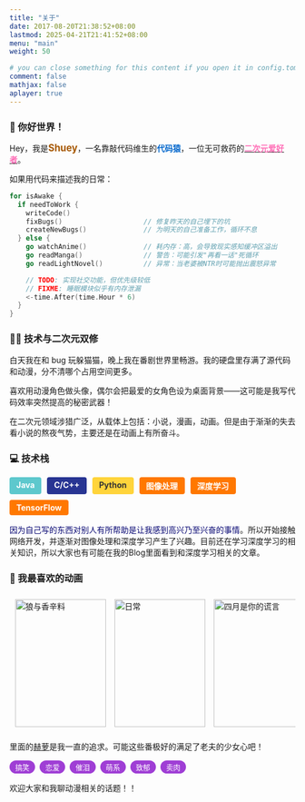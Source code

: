 ```yaml
---
title: "关于"
date: 2017-08-20T21:38:52+08:00
lastmod: 2025-04-21T21:41:52+08:00
menu: "main"
weight: 50

# you can close something for this content if you open it in config.toml.
comment: false
mathjax: false
aplayer: true
---
```


### 👋 你好世界！

Hey，我是<strong style="color:#A65800;font-size:1.2em">Shuey</strong>，一名靠敲代码维生的<strong style="color:#0066CC;">代码猿</strong>，一位无可救药的<a href="/categories/二次元/"><strong style="color:#FF69B4;">二次元爱好者</strong></a>。

如果用代码来描述我的日常：

```go
for isAwake {
  if needToWork {
    writeCode()
    fixBugs()                    // 修复昨天的自己埋下的坑
    createNewBugs()              // 为明天的自己准备工作，循环不息
  } else {
    go watchAnime()              // 耗内存：高，会导致现实感知缓冲区溢出
    go readManga()               // 警告：可能引发"再看一话"死循环
    go readLightNovel()          // 异常：当老婆被NTR时可能抛出震怒异常

    // TODO: 实现社交功能，但优先级较低
    // FIXME: 睡眠模块似乎有内存泄漏
    <-time.After(time.Hour * 6)
  }
}
```

### 👨‍💻 技术与二次元双修

白天我在和 bug 玩躲猫猫，晚上我在番剧世界里畅游。我的硬盘里存满了源代码和动漫，分不清哪个占用空间更多。

喜欢用动漫角色做头像，偶尔会把最爱的女角色设为桌面背景——这可能是我写代码效率突然提高的秘密武器！

<style>
ul.carousel {
    display: flex;
    scroll-behavior: smooth;
    gap: 15px;
    overflow-x: auto;
    overflow-y: hidden;
    padding: 10px;
    overscroll-behavior-x: contain;
    scroll-snap-type: x mandatory;
    anchor-name: --carousel;
    scrollbar-width: none;
    margin-bottom: 10px;
    user-select: none;
}
.carousel::scroll-button(*) {
    position: fixed;
    position-anchor: --carousel;
    font-family: "Material Symbols Outlined";
    background-color: rgba(0,0,0,0.5);
    color: white;
    border: none;
    border-radius: 50%;
    aspect-ratio: 1;
    font-size: 20px;
    cursor: pointer;
    border: 1px solid var(--theme-border-primary);
}
.carousel::scroll-button(*):hover {
    background-color: rgba(36, 36, 36, 0.5);
    font-weight: 900;
}
.carousel::scroll-button(*):disabled {
    opacity: 0.25;
    cursor: not-allowed;
}
.carousel::scroll-button(right) {
    position-area: center span-inline-start;
    content: '→' / 'Next';
}
.carousel::scroll-button(left) {
    position-area: center span-inline-end;
    content: '←' / 'Previous';
}

.carousel li.anime-card {
    width: 160px;
    height: fit-content;
    border-radius: 8px;
    transition: transform 0.3s;
    position: relative;
    list-style: none;
    flex-shrink: 0;
    margin-top: 0;
}
.anime-card:hover {
    transform: translateY(-3px)  scale(1.05);
}
.anime-card img {
    width: 100%;
    display: block;
    aspect-ratio: 32 / 45;
    object-fit: cover;
}
@media screen and (max-width: 767px) {
    .anime-card {
        width: 100px;
    }
}
</style>

在二次元领域涉猎广泛，从载体上包括：小说，漫画，动画。但是由于渐渐的失去看小说的熬夜气势，主要还是在动画上有所奋斗。

### 💻 技术栈

<style>
.skill-container {
  display: flex;
  flex-wrap: wrap;
  gap: 10px;
  margin: 15px 0;
}

.skill-badge {
  padding: 5px 12px;
  border-radius: 4px;
  font-weight: bold;
  transition: all 0.3s;
}

.skill-badge:hover {
  transform: translateY(-2px);
}

.java { background-color: #5dc8cd; color: white; }
.c { background-color: #283593; color: white; }
.python { background-color: #ffd43b; color: #333; }
.deep-learning { background-color: #FF7800; color: white; }
</style>

<div class="skill-container">
    <span class="skill-badge java">Java</span>
    <span class="skill-badge c">C/C++</span>
    <span class="skill-badge python">Python</span>
    <span class="skill-badge deep-learning">图像处理</span>
    <span class="skill-badge deep-learning">深度学习</span>
    <span class="skill-badge deep-learning">TensorFlow</span>
</div>

<span style="color:#090974">因为自己写的东西对别人有所帮助是让我感到高兴乃至兴奋的事情</span>。所以开始接触网络开发，并逐渐对图像处理和深度学习产生了兴趣。目前还在学习深度学习的相关知识，所以大家也有可能在我的Blog里面看到和深度学习相关的文章。

### 🌟 我最喜欢的动画

<ul class="carousel">
    <li class="anime-card">
        <a href="https://bgm.tv/subject/282" target="blank">
            <img loading="lazy" src="/images/about/spice-and-wolf.jpg" alt="狼与香辛料">
        </a>
    </li>
    <li class="anime-card">
        <a href="https://bgm.tv/subject/9912" target="blank">
            <img loading="lazy" src="/images/about/daily.jpg" alt="日常">
        </a>
    </li>
    <li class="anime-card">
        <a href="https://bgm.tv/subject/100444" target="blank">
            <img loading="lazy" src="/images/about/your-lie-in-april.jpg" alt="四月是你的谎言">
        </a>
    </li>
    <li class="anime-card">
        <a href="https://bgm.tv/subject/283" target="blank">
            <img loading="lazy" src="/images/about/minamike.webp" alt="南家三姐妹">
        </a>
    </li>
    <li class="anime-card">
        <a href="https://bgm.tv/subject/235130" target="blank">
            <img loading="lazy" src="/images/about/grand-blue.jpeg" alt="碧蓝之海">
        </a>
    </li>
    <li class="anime-card">
        <a href="https://bgm.tv/subject/219200" target="blank">
            <img loading="lazy" src="/images/about/teasing-master-takagi-san.jpg" alt="擅长捉弄的高木同学">
        </a>
    </li>
    <li class="anime-card">
        <a href="https://bgm.tv/subject/340" target="blank">
            <img loading="lazy" src="/images/about/mushishi.jpg" alt="虫师">
        </a>
    </li>
    <li class="anime-card">
        <a href="https://bgm.tv/subject/114685" target="blank">
            <img loading="lazy" src="/images/about/plastic-memories.jpg" alt="可塑性记忆">
        </a>
    </li>
    <li class="anime-card">
        <a href="https://bgm.tv/subject/335722" target="blank">
            <img loading="lazy" src="/images/about/human-discoveries.jpg" alt="人类发现">
        </a>
    </li>
    <li class="anime-card">
        <a href="https://bgm.tv/subject/52781" target="blank">
            <img loading="lazy" src="/images/about/the-simpsons.jpg" alt="辛普森一家">
        </a>
    </li>
    <li class="anime-card">
        <a href="https://bgm.tv/subject/25961" target="blank">
            <img loading="lazy" src="/images/about/tom-and-jerry.jpg" alt="猫和老鼠">
        </a>
    </li>
    <li class="anime-card">
        <a href="https://bgm.tv/subject/247417" target="blank">
            <img loading="lazy" src="/images/about/how-clumsy-you-are.jpg" alt="笨拙之极的上野">
        </a>
    </li>
    <li class="anime-card">
        <a href="https://bgm.tv/subject/194877" target="blank">
            <img loading="lazy" src="/images/about/uzakichan.jpg" alt="宇崎学妹想要玩！">
        </a>
    </li>
    <li class="anime-card">
        <a href="https://bgm.tv/subject/194877" target="blank">
            <img loading="lazy" src="/images/about/tawawa-on-monday.jpg" alt="星期一的丰满">
        </a>
    </li>
</ul>

里面的<a href="https://bgm.tv/character/1976">赫萝</a>是我一直的追求。可能这些番极好的满足了老夫的少女心吧！

<style>
.tag-container {
  display: flex;
  flex-wrap: wrap;
  gap: 8px;
  margin: 15px 0;
  user-select: none;
}

.tag-checkbox {
  display: none;
}

.tag-label {
  padding: 2px 10px;
  border-radius: 15px;
  background-color: #9f3ed5;
  color: white;
  font-size: 0.9em;
  cursor: pointer;
  transition: all 0.3s;
  display: inline-block;
  position: relative;
  overflow: hidden;
}

.tag-label:hover {
  transform: scale(1.05);
  box-shadow: 0 2px 4px rgba(0,0,0,0.2);
}

/* 选中时的样式 */
.tag-checkbox:checked + .tag-label {
  background-color: #FF7800;
  transform: scale(1.05);
  box-shadow: 0 2px 4px rgba(0,0,0,0.2);
}

/* 点击时的波纹效果 */
.tag-label::after {
  content: '';
  position: absolute;
  top: 50%;
  left: 50%;
  width: 5px;
  height: 5px;
  background: rgba(255, 255, 255, 0.7);
  opacity: 0;
  border-radius: 100%;
  transform: scale(1, 1) translate(-50%);
  transform-origin: 50% 50%;
}

/* 选中时的闪烁效果 */
.tag-checkbox:checked + .tag-label {
  animation: glow 1.5s ease-in-out;
}

/* 闪烁动画 */
@keyframes glow {
  0% {
    box-shadow: 0 0 5px rgba(255, 120, 0, 0.6);
  }
  50% {
    box-shadow: 0 0 20px rgba(255, 120, 0, 0.9), 0 0 30px rgba(255, 120, 0, 0.3);
  }
  100% {
    box-shadow: 0 0 5px rgba(255, 120, 0, 0.6);
  }
}
</style>

<div class="tag-container">
    <div>
        <input type="checkbox" id="funny" class="tag-checkbox">
        <label for="funny" class="tag-label">搞笑</label>
    </div>
    <div>
        <input type="checkbox" id="love" class="tag-checkbox">
        <label for="love" class="tag-label">恋爱</label>
    </div>
    <div>
        <input type="checkbox" id="tearjerker" class="tag-checkbox">
        <label for="tearjerker" class="tag-label">催泪</label>
    </div>
    <div>
        <input type="checkbox" id="cute" class="tag-checkbox">
        <label for="cute" class="tag-label">萌系</label>
    </div>
    <div>
        <input type="checkbox" id="angst" class="tag-checkbox">
        <label for="angst" class="tag-label">致郁</label>
    </div>
    <div>
        <input type="checkbox" id="sex" class="tag-checkbox">
        <label for="sex" class="tag-label">卖肉</label>
    </div>
</div>

欢迎大家和我聊动漫相关的话题！！